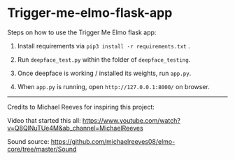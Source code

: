# Trigger-me-elmo-flask-app

Steps on how to use the Trigger Me Elmo flask app:

1. Install requirements via `pip3 install -r requirements.txt` .

2. Run `deepface_test.py` within the folder of `deepface_testing`.

3. Once deepface is working / installed its weights, run `app.py`.

4. When `app.py` is running, open `http://127.0.0.1:8000/` on browser.

_________________________________________________________________________________

Credits to Michael Reeves for inspiring this project:

Video that started this all: https://www.youtube.com/watch?v=Q8QlNuTUe4M&ab_channel=MichaelReeves

Sound source: https://github.com/michaelreeves08/elmo-core/tree/master/Sound
